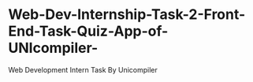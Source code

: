 # Web-Dev-Internship-Task-2-Front-End-Task-Quiz-App-of-UNIcompiler-
Web Development Intern Task By Unicompiler 
